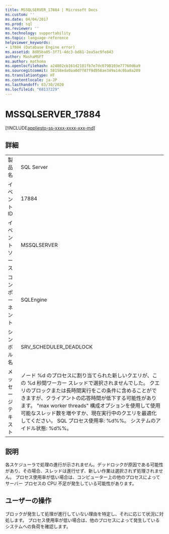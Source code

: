 ```yaml
---
title: MSSQLSERVER_17884 | Microsoft Docs
ms.custom: ''
ms.date: 04/04/2017
ms.prod: sql
ms.reviewer: ''
ms.technology: supportability
ms.topic: language-reference
helpviewer_keywords:
- 17884 (Database Engine error)
ms.assetid: 8d05ba05-3f71-4dc3-bd81-2ea5ac9fe843
author: MashaMSFT
ms.author: mathoma
ms.openlocfilehash: a24802cb161d2181fb7e7dc0798103e77760d6a9
ms.sourcegitcommit: 58158eda0aa0d7f87f9d958ae349a14c0ba8a209
ms.translationtype: HT
ms.contentlocale: ja-JP
ms.lasthandoff: 03/30/2020
ms.locfileid: "68137229"
---
```

# <a name="mssqlserver_17884"></a>MSSQLSERVER_17884
[!INCLUDE[appliesto-ss-xxxx-xxxx-xxx-md](../../includes/appliesto-ss-xxxx-xxxx-xxx-md.md)]
  
## <a name="details"></a>詳細  
  
|||  
|-|-|  
|製品名|SQL Server|  
|イベント ID|17884|  
|イベント ソース|MSSQLSERVER|  
|コンポーネント|SQLEngine|  
|シンボル名|SRV_SCHEDULER_DEADLOCK|  
|メッセージ テキスト|ノード %d のプロセスに割り当てられた新しいクエリが、この %d 秒間ワーカー スレッドで選択されませんでした。 クエリのブロックまたは長時間実行をこの条件に含めることができますが、クライアントの応答時間が低下する可能性があります。 "max worker threads" 構成オプションを使用して使用可能なスレッド数を増やすか、現在実行中のクエリを最適化してください。  SQL プロセス使用率: %d%%。 システムのアイドル状態: %d%%。|  
  
## <a name="explanation"></a>説明  
各スケジューラで処理の進行が示されません。デッドロックが原因である可能性があり、その場合、スレッドは進行せず、新しい作業は選択されず処理されません。 プロセス使用率が低い場合は、コンピューター上の他のプロセスによってサーバー プロセスの CPU 不足が発生している可能性があります。  
  
## <a name="user-action"></a>ユーザーの操作  
ブロックが発生して処理が進行していない理由を特定し、それに応じて状況に対処します。 プロセス使用率が低い場合は、他のプロセスによって発生しているシステムへの負荷を確認します。  
  
